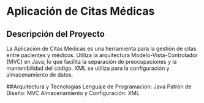 # Aplicación de Citas Médicas
## Descripción del Proyecto
La Aplicación de Citas Médicas es una herramienta para la gestión de citas entre pacientes y médicos. Utiliza la arquitectura Modelo-Vista-Controlador (MVC) en Java, lo que facilita la separación de preocupaciones y la mantenibilidad del código. XML se utiliza para la configuración y almacenamiento de datos.

##Arquitectura y Tecnologías
Lenguaje de Programación: Java
Patrón de Diseño: MVC
Almacenamiento y Configuración: XML
